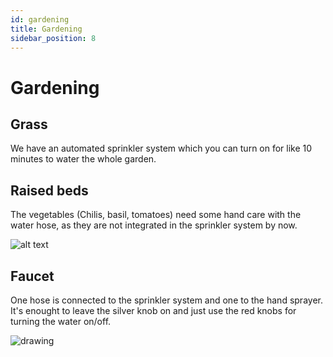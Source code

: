 ```yaml
---
id: gardening
title: Gardening
sidebar_position: 8
---
```


# Gardening

## Grass
We have an automated sprinkler system which you can turn on for like 10 minutes to water the whole garden.

## Raised beds
The vegetables (Chilis, basil, tomatoes) need some hand care with the water hose, as they are not integrated in the sprinkler system by now.

![alt text](/img/raised_beds.jpg)

## Faucet

One hose is connected to the sprinkler system and one to the hand sprayer.  
It's enought to leave the silver knob on and just use the red knobs for turning the water on/off.

![drawing](/img/water_faucet_and_hose.jpg)
